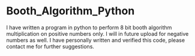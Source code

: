 # Booth_Algorithm_Python
I have written a program in python to perform 8 bit booth algorithm multiplication on positive numbers only.
I will in future upload for negative numbers as well.
I have personally written and verified this code, please contact me for further suggestions.

